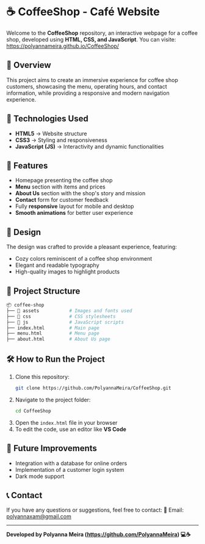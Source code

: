 # ☕ CoffeeShop - Café Website

Welcome to the **CoffeeShop** repository, an interactive webpage for a coffee shop, developed using **HTML, CSS, and JavaScript**.
You can visite:  https://polyannameira.github.io/CoffeeShop/

## 🌟 Overview
This project aims to create an immersive experience for coffee shop customers, showcasing the menu, operating hours, and contact information, while providing a responsive and modern navigation experience.

## 🚀 Technologies Used
- **HTML5** → Website structure
- **CSS3** → Styling and responsiveness
- **JavaScript (JS)** → Interactivity and dynamic functionalities

## 📌 Features
- Homepage presenting the coffee shop
- **Menu** section with items and prices
- **About Us** section with the shop's story and mission
- **Contact** form for customer feedback
- Fully **responsive** layout for mobile and desktop
- **Smooth animations** for better user experience

## 🎨 Design
The design was crafted to provide a pleasant experience, featuring:
- Cozy colors reminiscent of a coffee shop environment
- Elegant and readable typography
- High-quality images to highlight products

## 📂 Project Structure
```bash
📦 coffee-shop
├── 📁 assets           # Images and fonts used
├── 📁 css              # CSS stylesheets
├── 📁 js               # JavaScript scripts
├── index.html         # Main page
├── menu.html          # Menu page
├── about.html         # About Us page

```

## 🛠️ How to Run the Project
1. Clone this repository:
   ```bash
   git clone https://github.com/PolyannaMeira/CoffeeShop.git
   ```
2. Navigate to the project folder:
   ```bash
   cd CoffeeShop
   ```
3. Open the `index.html` file in your browser
4. To edit the code, use an editor like **VS Code**

## 📌 Future Improvements
- Integration with a database for online orders
- Implementation of a customer login system
- Dark mode support

## 📞 Contact
If you have any questions or suggestions, feel free to contact:
📧 Email: polyannaxam@gmail.com

---
**Developed by Polyanna Meira (https://github.com/PolyannaMeira) 💻☕**

